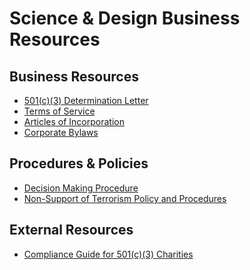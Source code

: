 # Science & Design Business Resources

## Business Resources
- [501(c)(3) Determination Letter](https://github.com/scidsg/business-resources/blob/main/501(c)(3)-Determination-Letter.pdf)
- [Terms of Service](https://github.com/scidsg/business-resources/blob/main/Terms%20of%20Service.md)
- [Articles of Incorporation](https://github.com/scidsg/business-resources/blob/main/Articles%20of%20Incorporation.pdf)
- [Corporate Bylaws](https://github.com/scidsg/business-resources/blob/main/Corporate%20Bylaws.pdf)

## Procedures & Policies
- [Decision Making Procedure](https://github.com/scidsg/business-resources/blob/main/Decision%20Making.md)
- [Non-Support of Terrorism Policy and Procedures](https://github.com/scidsg/business-resources/blob/main/Non-Support%20of%20Terrorism%20Policy.md)

## External Resources
- [Compliance Guide for 501(c)(3) Charities](https://github.com/scidsg/business-resources/blob/main/Compliance%20Guide%20for%20501(c)(3)%20Public%20Charities.pdf)
  
